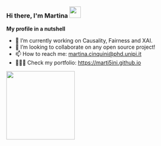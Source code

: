 ### Hi there, I'm Martina <img src="https://raw.githubusercontent.com/MartinHeinz/MartinHeinz/master/wave.gif" width="30px">

 
 **My profile in a nutshell**

- 🔭 I’m currently working on Causality, Fairness and XAI.
- 👯 I’m looking to collaborate on any open source project!
- 📫 How to reach me: martina.cinquini@phd.unipi.it
- 👩🏽‍💻 Check my portfolio: https://marti5ini.github.io 


<img height="180em" src="https://github-readme-stats.vercel.app/api?username=marti5ini&show_icons=true&hide_border=true&&count_private=true&include_all_commits=true" />


